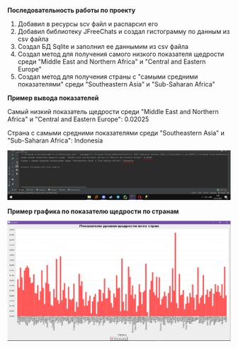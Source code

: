 **Последовательность работы по проекту**
1. Добавил в ресурсы scv файл и распарсил его
2. Добавил библиотеку JFreeChats и создал гистограмму по данным из csv файла
3. Создал БД Sqlite и заполнил ее даннымим из csv файла
4. Создал метод для получения самого низкого показателя щедрости среди "Middle East and Northern Africa" и "Central and Eastern Europe"
5. Создал метод для получения страны  с "самыми средними показателями" среди "Southeastern Asia" и "Sub-Saharan Africa"

**Пример вывода показателей**

Самый низкий показатель щедрости среди  "Middle East and Northern Africa" и "Central and Eastern Europe": 0.02025

Страна с самыми средними показателями среди "Southeastern Asia" и "Sub-Saharan Africa": Indonesia

![img.png](src/main/Screenshots/img.png)

**Пример графика по показателю щедрости по странам**
![img.png](src/main/Screenshots/img1.png)